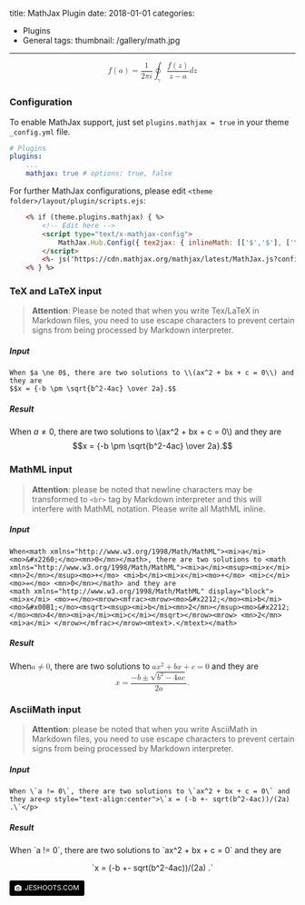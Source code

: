 title: MathJax Plugin
date: 2018-01-01
categories:
- Plugins
- General
tags:
thumbnail: /gallery/math.jpg
---

<math xmlns="http://www.w3.org/1998/Math/MathML" display="block"><mrow><mi>f</mi><mrow><mo>(</mo><mi>a</mi><mo>)</mo></mrow></mrow><mo>=</mo><mrow><mfrac><mn>1</mn><mrow><mn>2</mn><mi>&#x3C0;</mi><mi>i</mi></mrow></mfrac><msub><mo>&#x222E;</mo><mrow><mi>&#x3B3;</mi></mrow></msub><mfrac><mrow><mi>f</mi><mo>(</mo><mi>z</mi><mo>)</mo></mrow><mrow><mi>z</mi><mo>&#x2212;</mo><mi>a</mi></mrow></mfrac><mi>d</mi><mi>z</mi></mrow></math>

### Configuration

To enable MathJax support, just set `plugins.mathjax = true` in your theme `_config.yml` file.

```yml
# Plugins
plugins:
    ...
    mathjax: true # options: true, false
```
<!-- more -->
For further MathJax configurations, please edit `<theme folder>/layout/plugin/scripts.ejs`:
```html
    <% if (theme.plugins.mathjax) { %>
        <!-- Edit here -->
        <script type="text/x-mathjax-config">
            MathJax.Hub.Config({ tex2jax: { inlineMath: [['$','$'], ['\\(','\\)']] } });
        </script>
        <%- js('https://cdn.mathjax.org/mathjax/latest/MathJax.js?config=TeX-MML-AM_CHTML') %>
    <% } %>
```

### TeX and LaTeX input
> **Attention**: Please be noted that when you write Tex/LaTeX in Markdown files, you need to use escape characters to prevent certain signs from being processed by Markdown interpreter.

##### Input
```
When $a \ne 0$, there are two solutions to \\(ax^2 + bx + c = 0\\) and they are
$$x = {-b \pm \sqrt{b^2-4ac} \over 2a}.$$
```

##### Result
When $a \ne 0$, there are two solutions to \\(ax^2 + bx + c = 0\\) and they are
$$x = {-b \pm \sqrt{b^2-4ac} \over 2a}.$$

### MathML input
> **Attention**: please be noted that newline characters may be transformed to `<br>` tag by Markdown interpreter and this will interfere with MathML notation. Please write all MathML inline.

##### Input
```
When<math xmlns="http://www.w3.org/1998/Math/MathML"><mi>a</mi><mo>&#x2260;</mo><mn>0</mn></math>, there are two solutions to <math xmlns="http://www.w3.org/1998/Math/MathML"><mi>a</mi><msup><mi>x</mi><mn>2</mn></msup><mo>+</mo> <mi>b</mi><mi>x</mi><mo>+</mo> <mi>c</mi> <mo>=</mo> <mn>0</mn></math> and they are
<math xmlns="http://www.w3.org/1998/Math/MathML" display="block"><mi>x</mi> <mo>=</mo><mrow><mfrac><mrow><mo>&#x2212;</mo><mi>b</mi><mo>&#x00B1;</mo><msqrt><msup><mi>b</mi><mn>2</mn></msup><mo>&#x2212;</mo><mn>4</mn><mi>a</mi><mi>c</mi></msqrt></mrow><mrow> <mn>2</mn><mi>a</mi> </mrow></mfrac></mrow><mtext>.</mtext></math>
```

##### Result
When<math xmlns="http://www.w3.org/1998/Math/MathML"><mi>a</mi><mo>&#x2260;</mo><mn>0</mn></math>, there are two solutions to <math xmlns="http://www.w3.org/1998/Math/MathML"><mi>a</mi><msup><mi>x</mi><mn>2</mn></msup><mo>+</mo> <mi>b</mi><mi>x</mi><mo>+</mo> <mi>c</mi> <mo>=</mo> <mn>0</mn></math> and they are
<math xmlns="http://www.w3.org/1998/Math/MathML" display="block"><mi>x</mi> <mo>=</mo><mrow><mfrac><mrow><mo>&#x2212;</mo><mi>b</mi><mo>&#x00B1;</mo><msqrt><msup><mi>b</mi><mn>2</mn></msup><mo>&#x2212;</mo><mn>4</mn><mi>a</mi><mi>c</mi></msqrt></mrow><mrow> <mn>2</mn><mi>a</mi> </mrow></mfrac></mrow><mtext>.</mtext></math>

### AsciiMath input
> **Attention**: please be noted that when you write AsciiMath in Markdown files, you need to use escape characters to prevent certain signs from being processed by Markdown interpreter.

##### Input
```
When \`a != 0\`, there are two solutions to \`ax^2 + bx + c = 0\` and they are<p style="text-align:center">\`x = (-b +- sqrt(b^2-4ac))/(2a) .\`</p>
```

##### Result
When \`a != 0\`, there are two solutions to \`ax^2 + bx + c = 0\` and they are<p style="text-align:center">\`x = (-b +- sqrt(b^2-4ac))/(2a) .\`</p>

<a style="background-color:black;color:white;text-decoration:none;padding:4px 6px;font-size:12px;line-height:1.2;display:inline-block;border-radius:3px" href="https://unsplash.com/@jeshoots?utm_medium=referral&amp;utm_campaign=photographer-credit&amp;utm_content=creditBadge" target="_blank" rel="noopener noreferrer" title="Download free do whatever you want high-resolution photos from JESHOOTS.COM"><span style="display:inline-block;padding:2px 3px"><svg xmlns="http://www.w3.org/2000/svg" style="height:12px;width:auto;position:relative;vertical-align:middle;top:-1px;fill:white" viewBox="0 0 32 32"><title>unsplash-logo</title><path d="M20.8 18.1c0 2.7-2.2 4.8-4.8 4.8s-4.8-2.1-4.8-4.8c0-2.7 2.2-4.8 4.8-4.8 2.7.1 4.8 2.2 4.8 4.8zm11.2-7.4v14.9c0 2.3-1.9 4.3-4.3 4.3h-23.4c-2.4 0-4.3-1.9-4.3-4.3v-15c0-2.3 1.9-4.3 4.3-4.3h3.7l.8-2.3c.4-1.1 1.7-2 2.9-2h8.6c1.2 0 2.5.9 2.9 2l.8 2.4h3.7c2.4 0 4.3 1.9 4.3 4.3zm-8.6 7.5c0-4.1-3.3-7.5-7.5-7.5-4.1 0-7.5 3.4-7.5 7.5s3.3 7.5 7.5 7.5c4.2-.1 7.5-3.4 7.5-7.5z"></path></svg></span><span style="display:inline-block;padding:2px 3px">JESHOOTS.COM</span></a>